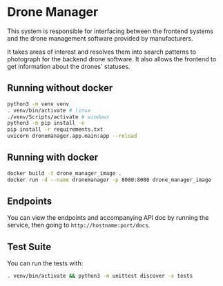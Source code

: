 # Drone Manager

This system is responsible for interfacing between the frontend systems and the drone management software provided by manufacturers.

It takes areas of interest and resolves them into search patterns to photograph for the backend drone software.
It also allows the frontend to get information about the drones' statuses.

## Running without docker

```bash
python3 -m venv venv
. venv/bin/activate # linux
./venv/Scripts/activate # windows
python3 -m pip install -e
pip install -r requirements.txt
uvicorn dronemanager.app.main:app --reload
```

## Running with docker

```bash
docker build -t drone_manager_image .
docker run -d --name dronemanager -p 8080:8080 drone_manager_image
```

## Endpoints

You can view the endpoints and accompanying API doc by running the service, then going to `http://hostname:port/docs`.

## Test Suite

You can run the tests with:

```bash
. venv/bin/activate && python3 -m unittest discover -s tests
```
